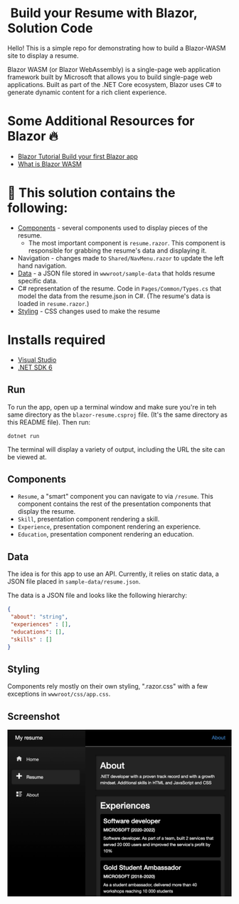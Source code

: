 #  Build your Resume with Blazor, Solution Code

Hello! This is a simple repo for demonstrating how to build a Blazor-WASM site to display a resume.

Blazor WASM (or Blazor WebAssembly) is a single-page web application framework built by Microsoft that allows you to build single-page web applications. Built as part of the .NET Core ecosystem, Blazor uses C# to generate dynamic content for a rich client experience.

# Some Additional Resources for Blazor :fire:
- [Blazor Tutorial Build your first Blazor app](https://dotnet.microsoft.com/en-us/learn/aspnet/blazor-tutorial/intro?WT.mc_id=academic-78652-leestott)
- [What is Blazor WASM](https://preview.blazorise.com/blog/what-is-blazor-wasm)

# :open_file_folder: This solution contains the following:

- [Components](#components) - several components used to display pieces of the resume.
    - The most important component is `resume.razor`. This component is responsible for grabbing the resume's data and displaying it.
- Navigation - changes made to `Shared/NavMenu.razor` to update the left hand navigation.
- [Data](#data) - a JSON file stored in `wwwroot/sample-data` that holds resume specific data.
- C# representation of the resume. Code in `Pages/Common/Types.cs` that model the data from the resume.json in C#. (The resume's data is loaded in `resume.razor`.)
- [Styling](#styling) - CSS changes used to make the resume 

# Installs required
 * [Visual Studio](https://visualstudio.microsoft.com/?WT.mc_id=academic-78652-leestott)
 * [.NET SDK 6](https://dotnet.microsoft.com/download/dotnet/6.0?WT.mc_id=academic-78652-leestott)

## Run

To run the app, open up a terminal window and make sure you're in teh same directory as the `blazor-resume.csproj` file. (It's the same directory as this README file). Then run:

```console
dotnet run
```

The terminal will display a variety of output, including the URL the site can be viewed at.

## Components

- `Resume`, a "smart" component you can navigate to via `/resume`. This component contains the rest of the presentation components that display the resume.
- `Skill`, presentation component rendering a skill.
- `Experience`, presentation component rendering an experience.
- `Education`, presentation component rendering an education.

## Data

The idea is for this app to use an API. Currently, it relies on static data, a JSON file placed in `sample-data/resume.json`.

The data is a JSON file and looks like the following hierarchy:

```json
{
 "about": "string",
 "experiences" : [],
 "educations": [],
 "skills" : []
}
```

## Styling

Components rely mostly on their own styling, "<Component>.razor.css" with a few exceptions in `wwwroot/css/app.css`.

## Screenshot

![a screenshot of the resume website running](resume-demo.png)
